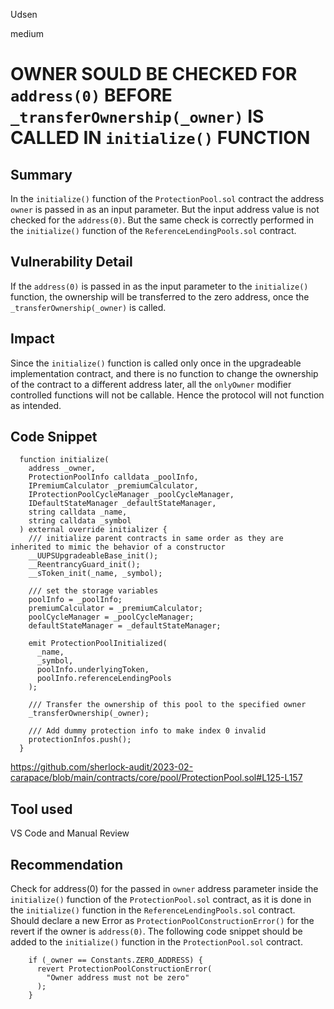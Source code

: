 Udsen

medium

# OWNER SOULD BE CHECKED FOR `address(0)` BEFORE `_transferOwnership(_owner)` IS CALLED IN `initialize()` FUNCTION

## Summary

In the `initialize()` function of the `ProtectionPool.sol` contract the address `owner` is passed in as an input parameter. But the input address value is not checked for the `address(0)`. But the same check is correctly performed in the `initialize()` function of the `ReferenceLendingPools.sol` contract.

## Vulnerability Detail
If the `address(0)` is passed in as the input parameter to the `initialize()` function, the ownership will be transferred to the zero address, once the `_transferOwnership(_owner)` is called. 

## Impact

Since the `initialize()` function is called only once in the upgradeable implementation contract, and there is no function to change the ownership of the contract to a different address later, all the `onlyOwner` modifier controlled functions will not be callable. Hence the protocol will not function as intended.

## Code Snippet

```solidity
  function initialize(
    address _owner,
    ProtectionPoolInfo calldata _poolInfo,
    IPremiumCalculator _premiumCalculator,
    IProtectionPoolCycleManager _poolCycleManager,
    IDefaultStateManager _defaultStateManager,
    string calldata _name,
    string calldata _symbol
  ) external override initializer {
    /// initialize parent contracts in same order as they are inherited to mimic the behavior of a constructor
    __UUPSUpgradeableBase_init();
    __ReentrancyGuard_init();
    __sToken_init(_name, _symbol);

    /// set the storage variables
    poolInfo = _poolInfo;
    premiumCalculator = _premiumCalculator;
    poolCycleManager = _poolCycleManager;
    defaultStateManager = _defaultStateManager;

    emit ProtectionPoolInitialized(
      _name,
      _symbol,
      poolInfo.underlyingToken,
      poolInfo.referenceLendingPools
    );

    /// Transfer the ownership of this pool to the specified owner
    _transferOwnership(_owner); 
    
    /// Add dummy protection info to make index 0 invalid
    protectionInfos.push();
  } 
```

https://github.com/sherlock-audit/2023-02-carapace/blob/main/contracts/core/pool/ProtectionPool.sol#L125-L157


## Tool used

VS Code and Manual Review

## Recommendation

Check for address(0) for the passed in `owner` address parameter inside the  `initialize()` function of the `ProtectionPool.sol` contract, as it is done in the `initialize()` function in the `ReferenceLendingPools.sol` contract. Should declare a new Error as `ProtectionPoolConstructionError()` for the revert if the owner is `address(0)`. The following code snippet should be added to the `initialize()` function in the `ProtectionPool.sol` contract.

```solidity
    if (_owner == Constants.ZERO_ADDRESS) {
      revert ProtectionPoolConstructionError(
        "Owner address must not be zero"
      );
    }
```